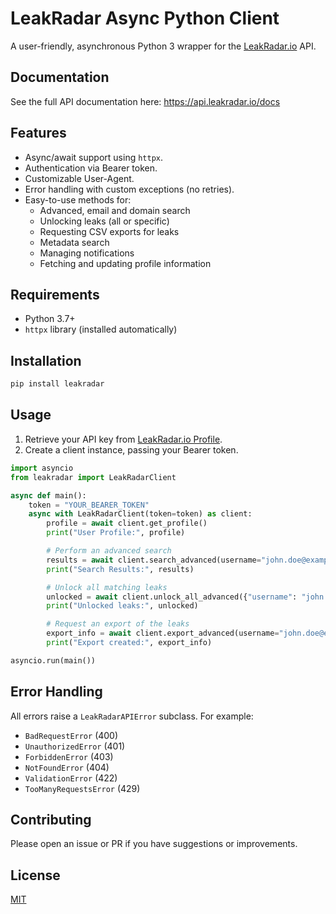 
# LeakRadar Async Python Client

A user-friendly, asynchronous Python 3 wrapper for the [LeakRadar.io](https://leakradar.io) API.

## Documentation

See the full API documentation here: <https://api.leakradar.io/docs>

## Features

- Async/await support using `httpx`.
- Authentication via Bearer token.
- Customizable User-Agent.
- Error handling with custom exceptions (no retries).
- Easy-to-use methods for:
  - Advanced, email and domain search
  - Unlocking leaks (all or specific)
  - Requesting CSV exports for leaks
  - Metadata search
  - Managing notifications
  - Fetching and updating profile information

## Requirements

- Python 3.7+
- `httpx` library (installed automatically)

## Installation

```bash
pip install leakradar
```

## Usage

1. Retrieve your API key from [LeakRadar.io Profile](https://leakradar.io/profile).
2. Create a client instance, passing your Bearer token.

```python
import asyncio
from leakradar import LeakRadarClient

async def main():
    token = "YOUR_BEARER_TOKEN"
    async with LeakRadarClient(token=token) as client:
        profile = await client.get_profile()
        print("User Profile:", profile)

        # Perform an advanced search
        results = await client.search_advanced(username="john.doe@example.com")
        print("Search Results:", results)

        # Unlock all matching leaks
        unlocked = await client.unlock_all_advanced({"username": "john.doe@example.com"})
        print("Unlocked leaks:", unlocked)

        # Request an export of the leaks
        export_info = await client.export_advanced(username="john.doe@example.com")
        print("Export created:", export_info)

asyncio.run(main())
```

## Error Handling

All errors raise a `LeakRadarAPIError` subclass. For example:
- `BadRequestError` (400)
- `UnauthorizedError` (401)
- `ForbiddenError` (403)
- `NotFoundError` (404)
- `ValidationError` (422)
- `TooManyRequestsError` (429)

## Contributing

Please open an issue or PR if you have suggestions or improvements.

## License

[MIT](https://opensource.org/licenses/MIT)
